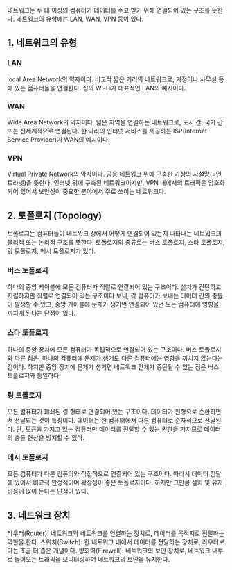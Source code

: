 네트워크는 두 대 이상의 컴퓨터가 데이터를 주고 받기 위해 연결되어 있는 구조를 뜻한다. 네트워크의 유형에는 LAN, WAN, VPN 등이 있다.

## 1. 네트워크의 유형

### LAN
local Area Network의 약자이다. 비교적 짧은 거리의 네트워크로, 가정이나 사무실 등에 있는 컴퓨터들을 연결한다. 집의 Wi-Fi가 대표적인 LAN의 예시이다.

### WAN
Wide Area Network의 약자이다. 넓은 지역을 연결하는 네트워크로, 도시 간, 국가 간 또는 전세계적으로 연결된다. 한 나라의 인터넷 서비스를 제공하는 ISP(Internet Service Provider)가 WAN의 예시이다.

### VPN
Virtual Private Network의 약자이다. 공용 네트워크 위에 구축한 가상의 사설망(=인트라넷)을 뜻한다. 인터넷 위에 구축된 네트워크이지만, VPN 내에서의 트래픽은 암호화되어 있어서 보안성이 중요한 분야에서 주로 쓰이는 네트워크다.

## 2. 토폴로지 (Topology)
토폴로지는 컴퓨터들이 네트워크 상에서 어떻게 연결되어 있는지 나타내는 네트워크의 물리적 또는 논리적 구조를 뜻한다. 토폴로지의 종류로는 버스 토폴로지, 스타 토폴로지, 링 토폴로지, 메시 토폴로지가 있다.

### 버스 토폴로지
하나의 중앙 케이블에 모든 컴퓨터가 직렬로 연결되어 있는 구조이다. 설치가 간단하고 저렴하지만 직렬로 연결되어 있는 구조이다 보니, 각 컴퓨터가 보내는 데이터 간의 충돌이 발생할 수 있고, 중앙 케이블에 문제가 생기면 연결되어 있던 모든 컴퓨터에 영향을 끼치게 된다는 단점이 있다.

### 스타 토폴로지
하나의 중앙 장치에 모든 컴퓨터가 독립적으로 연결되어 있는 구조이다. 버스 토폴로지와 다른 점은, 하나의 컴퓨터에 문제가 생겨도 다른 컴퓨터에는 영향을 끼치지 않는다는 점이다. 하지만 중앙 장치에 문제가 생기면 네트워크 전체가 중단될 수 있는 점은 버스 토폴로지와 동일하다.

### 링 토폴로지
모든 컴퓨터가 폐쇄된 링 형태로 연결되어 있는 구조이다. 데이터가 원형으로 순환하면서 전달되는 것이 특징이다. 데이터는 한 컴퓨터에서 다른 컴퓨터로 순차적으로 전달된다. 단, 토큰을 가지고 있는 컴퓨터만 데이터를 전달할 수 있는 권한을 가지므로 데이터의 충돌 현상을 방지할 수 있다.

### 메시 토폴로지
모든 컴퓨터가 다른 컴퓨터와 직접적으로 연결되어 있는 구조이다. 따라서 데이터 전달에 있어서 비교적 안정적이며 확장성이 좋은 토폴로지이다. 하지만 그만큼 설치 및 유지 비용이 많이 든다는 단점이 있다.

## 3. 네트워크 장치
라우터(Router): 네트워크와 네트워크를 연결하는 장치로, 데이터를 목적지로 전달하는 역할을 한다. 
스위치(Switch): 한 내트워크 내에서 데이터를 전달하는 장치로, 라우터보다는 조금 더 좁은 개념이다.
방화벽(Firewall): 네트워크의 보안 장치로, 네트워크 내부로 들어오는 트래픽을 모니터링하며 네트워크의 보안을 유지한다.
